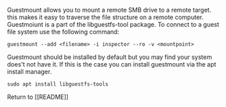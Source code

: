 Guestmount allows you to mount a remote SMB drive to a remote target. this makes it easy to traverse the file structure on a remote computer. Guestmoiunt is a part of the libguestfs-tool package. To connect to a guest file system use the following command: 

	guestmount --add <filename> -i inspector --ro -v <mountpoint>


Guestmount should be installed by default but you may find your system does't not have it. If this is the case you can install guestmount via the apt install manager. 

	sudo apt install libguestfs-tools


Return to [[README]]
